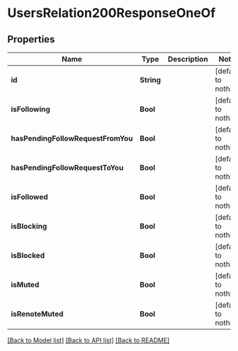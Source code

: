 # UsersRelation200ResponseOneOf


## Properties
Name | Type | Description | Notes
------------ | ------------- | ------------- | -------------
**id** | **String** |  | [default to nothing]
**isFollowing** | **Bool** |  | [default to nothing]
**hasPendingFollowRequestFromYou** | **Bool** |  | [default to nothing]
**hasPendingFollowRequestToYou** | **Bool** |  | [default to nothing]
**isFollowed** | **Bool** |  | [default to nothing]
**isBlocking** | **Bool** |  | [default to nothing]
**isBlocked** | **Bool** |  | [default to nothing]
**isMuted** | **Bool** |  | [default to nothing]
**isRenoteMuted** | **Bool** |  | [default to nothing]


[[Back to Model list]](../README.md#models) [[Back to API list]](../README.md#api-endpoints) [[Back to README]](../README.md)


